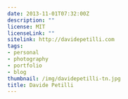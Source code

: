 ```yaml
---
date: 2013-11-01T07:32:00Z
description: ""
license: MIT
licenseLink: ""
sitelink: http://davidepetilli.com
tags:
- personal
- photography
- portfolio
- blog
thumbnail: /img/davidepetilli-tn.jpg
title: Davide Petilli
---
```


